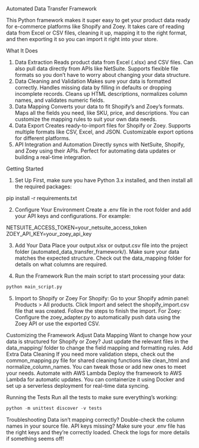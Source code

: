 Automated Data Transfer Framework

This Python framework makes it super easy to get your product data ready for e-commerce platforms like Shopify and Zoey. It takes care of reading data from Excel or CSV files, cleaning it up, mapping it to the right format, and then exporting it so you can import it right into your store.

What It Does
1. Data Extraction
Reads product data from Excel (.xlsx) and CSV files.
Can also pull data directly from APIs like NetSuite.
Supports flexible file formats so you don’t have to worry about changing your data structure.
2. Data Cleaning and Validation
Makes sure your data is formatted correctly.
Handles missing data by filling in defaults or dropping incomplete records.
Cleans up HTML descriptions, normalizes column names, and validates numeric fields.
3. Data Mapping
Converts your data to fit Shopify’s and Zoey’s formats.
Maps all the fields you need, like SKU, price, and descriptions.
You can customize the mapping rules to suit your own data needs.
4. Data Export
Creates ready-to-import files for Shopify or Zoey.
Supports multiple formats like CSV, Excel, and JSON.
Customizable export options for different platforms.
5. API Integration and Automation
Directly syncs with NetSuite, Shopify, and Zoey using their APIs.
Perfect for automating data updates or building a real-time integration.

Getting Started
1. Set Up
First, make sure you have Python 3.x installed, and then install all the required packages:

pip install -r requirements.txt

2. Configure Your Environment
Create a .env file in the root folder and add your API keys and configurations. For example:

NETSUITE_ACCESS_TOKEN=your_netsuite_access_token
ZOEY_API_KEY=your_zoey_api_key

3. Add Your Data
Place your output.xlsx or output.csv file into the project folder (automated_data_transfer_framework/).
Make sure your data matches the expected structure. Check out the data_mapping folder for details on what columns are required.

4. Run the Framework
Run the main script to start processing your data:


```python
python main_script.py
```

5. Import to Shopify or Zoey
For Shopify:
Go to your Shopify admin panel: Products > All products.
Click Import and select the shopify_import.csv file that was created.
Follow the steps to finish the import.
For Zoey:
Configure the zoey_adapter.py to automatically push data using the Zoey API or use the exported CSV.

Customizing the Framework
Adjust Data Mapping
Want to change how your data is structured for Shopify or Zoey? Just update the relevant files in the data_mapping/ folder to change the field mapping and formatting rules.
Add Extra Data Cleaning
If you need more validation steps, check out the common_mapping.py file for shared cleaning functions like clean_html and normalize_column_names. You can tweak those or add new ones to meet your needs.
Automate with AWS Lambda
Deploy the framework to AWS Lambda for automatic updates. You can containerize it using Docker and set up a serverless deployment for real-time data syncing.

Running the Tests
Run all the tests to make sure everything’s working:

```python
python -m unittest discover -v tests
```


Troubleshooting
Data isn’t mapping correctly? Double-check the column names in your source file.
API keys missing? Make sure your .env file has the right keys and they’re correctly loaded.
Check the logs for more details if something seems off!



